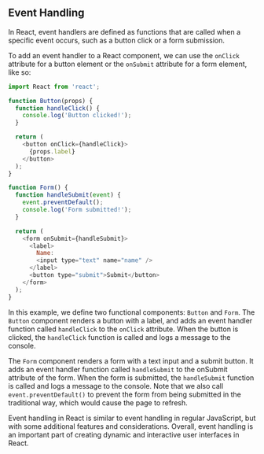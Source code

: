 ## Event Handling
In React, event handlers are defined as functions that are called when a specific event occurs, such as a button click or a form submission.

To add an event handler to a React component, we can use the `onClick` attribute for a button element or the `onSubmit` attribute for a form element, like so:
```js
import React from 'react';

function Button(props) {
  function handleClick() {
    console.log('Button clicked!');
  }

  return (
    <button onClick={handleClick}>
      {props.label}
    </button>
  );
}

function Form() {
  function handleSubmit(event) {
    event.preventDefault();
    console.log('Form submitted!');
  }

  return (
    <form onSubmit={handleSubmit}>
      <label>
        Name:
        <input type="text" name="name" />
      </label>
      <button type="submit">Submit</button>
    </form>
  );
}
```
In this example, we define two functional components: `Button` and `Form`. The `Button` component renders a button with a label, and adds an event handler function called `handleClick` to the `onClick` attribute. When the button is clicked, the `handleClick` function is called and logs a message to the console.

The `Form` component renders a form with a text input and a submit button. It adds an event handler function called `handleSubmit` to the onSubmit attribute of the form. When the form is submitted, the `handleSubmit` function is called and logs a message to the console. Note that we also call `event.preventDefault()` to prevent the form from being submitted in the traditional way, which would cause the page to refresh.

Event handling in React is similar to event handling in regular JavaScript, but with some additional features and considerations. Overall, event handling is an important part of creating dynamic and interactive user interfaces in React.